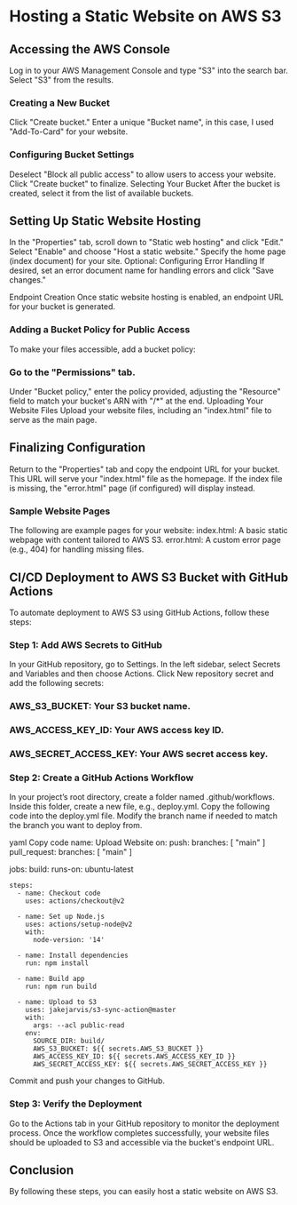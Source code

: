 # Hosting a Static Website on AWS S3

## Accessing the AWS Console
Log in to your AWS Management Console and type "S3" into the search bar. Select "S3" from the results.

### Creating a New Bucket
Click "Create bucket."
Enter a unique "Bucket name", in this case, I used "Add-To-Card" for your website.

### Configuring Bucket Settings
Deselect "Block all public access" to allow users to access your website.
Click "Create bucket" to finalize.
Selecting Your Bucket
After the bucket is created, select it from the list of available buckets.

## Setting Up Static Website Hosting
In the "Properties" tab, scroll down to "Static web hosting" and click "Edit."
Select "Enable" and choose "Host a static website."
Specify the home page (index document) for your site.
Optional: Configuring Error Handling
If desired, set an error document name for handling errors and click "Save changes."


Endpoint Creation
Once static website hosting is enabled, an endpoint URL for your bucket is generated.

### Adding a Bucket Policy for Public Access
To make your files accessible, add a bucket policy:

### Go to the "Permissions" tab.
Under "Bucket policy," enter the policy provided, adjusting the "Resource" field to match your bucket's ARN with "/*" at the end.
Uploading Your Website Files
Upload your website files, including an "index.html" file to serve as the main page.

## Finalizing Configuration
Return to the "Properties" tab and copy the endpoint URL for your bucket.
This URL will serve your "index.html" file as the homepage. If the index file is missing, the "error.html" page (if configured) will display instead.

### Sample Website Pages
The following are example pages for your website:
index.html: A basic static webpage with content tailored to AWS S3.
error.html: A custom error page (e.g., 404) for handling missing files.

## CI/CD Deployment to AWS S3 Bucket with GitHub Actions
To automate deployment to AWS S3 using GitHub Actions, follow these steps:

### Step 1: Add AWS Secrets to GitHub
In your GitHub repository, go to Settings.
In the left sidebar, select Secrets and Variables and then choose Actions.
Click New repository secret and add the following secrets:
### AWS_S3_BUCKET: Your S3 bucket name.
### AWS_ACCESS_KEY_ID: Your AWS access key ID.
### AWS_SECRET_ACCESS_KEY: Your AWS secret access key.

### Step 2: Create a GitHub Actions Workflow
In your project’s root directory, create a folder named .github/workflows.
Inside this folder, create a new file, e.g., deploy.yml.
Copy the following code into the deploy.yml file. Modify the branch name if needed to match the branch you want to deploy from.

yaml
Copy code
name: Upload Website
on:
  push:
    branches: [ "main" ]
  pull_request:
    branches: [ "main" ]

jobs:
  build:
    runs-on: ubuntu-latest

    steps:
      - name: Checkout code
        uses: actions/checkout@v2

      - name: Set up Node.js
        uses: actions/setup-node@v2
        with:
          node-version: '14'

      - name: Install dependencies
        run: npm install

      - name: Build app
        run: npm run build

      - name: Upload to S3
        uses: jakejarvis/s3-sync-action@master
        with:
          args: --acl public-read
        env:
          SOURCE_DIR: build/
          AWS_S3_BUCKET: ${{ secrets.AWS_S3_BUCKET }}
          AWS_ACCESS_KEY_ID: ${{ secrets.AWS_ACCESS_KEY_ID }}
          AWS_SECRET_ACCESS_KEY: ${{ secrets.AWS_SECRET_ACCESS_KEY }}
Commit and push your changes to GitHub.

### Step 3: Verify the Deployment
Go to the Actions tab in your GitHub repository to monitor the deployment process.
Once the workflow completes successfully, your website files should be uploaded to S3 and accessible via the bucket's endpoint URL.


## Conclusion
By following these steps, you can easily host a static website on AWS S3. 





